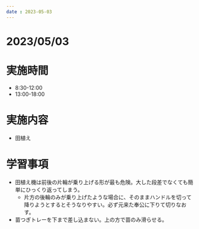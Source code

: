 ```yaml
---
date : 2023-05-03
---
```


# 2023/05/03

# 実施時間
- 8:30-12:00
- 13:00-18:00

# 実施内容
- 田植え

# 学習事項
- 田植え機は前後の片輪が乗り上げる形が最も危険。大した段差でなくても簡単にひっくり返ってしまう。
    - 片方の後輪のみが乗り上げたような場合に、そのままハンドルを切って降りようとするとそうなりやすい。必ず元来た奉公に下りて切りなおす。
- 苗つぎトレーを下まで差し込まない。上の方で苗のみ滑らせる。